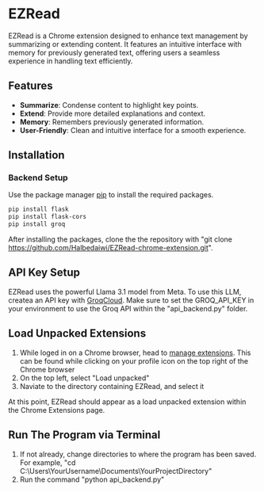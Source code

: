 # EZRead

EZRead is a Chrome extension designed to enhance text management by summarizing or extending content. It features an intuitive interface with memory for previously generated text, offering users a seamless experience in handling text efficiently.

## Features

- **Summarize**: Condense content to highlight key points.
- **Extend**: Provide more detailed explanations and context.
- **Memory**: Remembers previously generated information.
- **User-Friendly**: Clean and intuitive interface for a smooth experience.

## Installation

### Backend Setup

Use the package manager [pip](https://pip.pypa.io/en/stable/) to install the required packages.
```bash
pip install flask
pip install flask-cors
pip install groq
```
After installing the packages, clone the the repository with "git clone https://github.com/Halbedaiwi/EZRead-chrome-extension.git".
## API Key Setup

EZRead uses the powerful Llama 3.1 model from Meta. To use this LLM, createa an API key with [GroqCloud](https://console.groq.com/keys). 
Make sure to set the GROQ_API_KEY in your environment to use the Groq API within the "api_backend.py" folder.

## Load Unpacked Extensions
1. While loged in on a Chrome browser, head to [manage extensions](chrome://extensions/). This can be found while clicking on your profile icon on the top right of the Chrome browser
2. On the top left, select "Load unpacked"
3. Naviate to the directory containing EZRead, and select it

At this point, EZRead should appear as a load unpacked extension within the Chrome Extensions page.

## Run The Program via Terminal
1. If not already, change directories to where the program has been saved. For example, "cd C:\Users\YourUsername\Documents\YourProjectDirectory"
2. Run the command "python api_backend.py"
 
